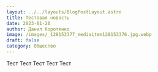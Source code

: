 ```yaml
---
layout: ../../layouts/BlogPostLayout.astro
title: Тестовая новость
date: 2023-01-20
author: Данил Коротенко
image: /images/_128153377_mediaitem128153376.jpg.webp
draft: false
category: Общество
---
```

Т﻿ест Т﻿ест Т﻿ест Т﻿ест Т﻿ест